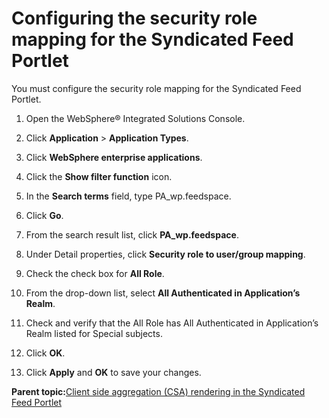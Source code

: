 # Configuring the security role mapping for the Syndicated Feed Portlet 

You must configure the security role mapping for the Syndicated Feed Portlet.

1.  Open the WebSphere® Integrated Solutions Console.

2.  Click **Application** \> **Application Types**.

3.  Click **WebSphere enterprise applications**.

4.  Click the **Show filter function** icon.

5.  In the **Search terms** field, type PA\_wp.feedspace.

6.  Click **Go**.

7.  From the search result list, click **PA\_wp.feedspace**.

8.  Under Detail properties, click **Security role to user/group mapping**.

9.  Check the check box for **All Role**.

10. From the drop-down list, select **All Authenticated in Application’s Realm**.

11. Check and verify that the All Role has All Authenticated in Application’s Realm listed for Special subjects.

12. Click **OK**.

13. Click **Apply** and **OK** to save your changes.


**Parent topic:**[Client side aggregation \(CSA\) rendering in the Syndicated Feed Portlet ](../admin-system/ic_syndfeed_csr.md)

